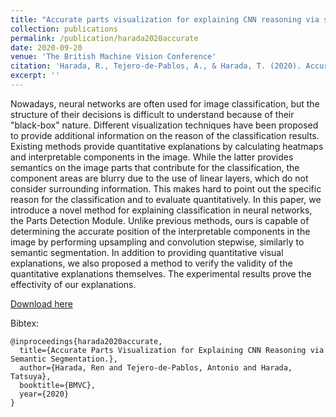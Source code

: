 ```yaml
---
title: "Accurate parts visualization for explaining CNN reasoning via semantic segmentation"
collection: publications
permalink: /publication/harada2020accurate
date: 2020-09-20
venue: 'The British Machine Vision Conference'
citation: 'Harada, R., Tejero-de-Pablos, A., & Harada, T. (2020). Accurate Parts Visualization for Explaining CNN Reasoning via Semantic Segmentation. In BMVC.'
excerpt: ''
---
```

Nowadays, neural networks are often used for image classification, but the structure of their decisions is difficult to understand because of their "black-box" nature. Different visualization techniques have been proposed to provide additional information on the reason of the classification results. Existing methods provide quantitative explanations by calculating heatmaps and interpretable components in the image. While the latter provides semantics on the image parts that contribute for the classification, the component areas are blurry due to the use of linear layers, which do not consider surrounding information. This makes hard to point out the specific reason for the classification and to evaluate quantitatively. In this paper, we introduce a novel method for explaining classification in neural networks, the Parts Detection Module. Unlike previous methods, ours is capable of determining the accurate position of the interpretable components in the image by performing upsampling and convolution stepwise, similarly to semantic segmentation. In addition to providing quantitative visual explanations, we also proposed a method to verify the validity of the quantitative explanations themselves. The experimental results prove the effectivity of our explanations.

[Download here](https://www.bmvc2020-conference.com/assets/papers/0754.pdf)

Bibtex:
```
@inproceedings{harada2020accurate,
  title={Accurate Parts Visualization for Explaining CNN Reasoning via Semantic Segmentation.},
  author={Harada, Ren and Tejero-de-Pablos, Antonio and Harada, Tatsuya},
  booktitle={BMVC},
  year={2020}
}
```
